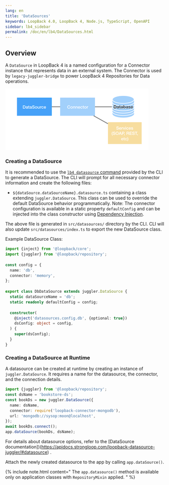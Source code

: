 ```yaml
---
lang: en
title: 'DataSources'
keywords: LoopBack 4.0, LoopBack 4, Node.js, TypeScript, OpenAPI
sidebar: lb4_sidebar
permalink: /doc/en/lb4/DataSources.html
---
```


## Overview

A `DataSource` in LoopBack 4 is a named configuration for a Connector instance
that represents data in an external system. The Connector is used by
`legacy-juggler-bridge` to power LoopBack 4 Repositories for Data operations.

![Datasource diagram](imgs/datasource.png)

### Creating a DataSource

It is recommended to use the [`lb4 datasource` command](DataSource-generator.md)
provided by the CLI to generate a DataSource. The CLI will prompt for all
necessary connector information and create the following files:

- `${dataSource.dataSourceName}.datasource.ts` containing a class extending
  `juggler.DataSource`. This class can be used to override the default
  DataSource behavior programmatically. Note: The connector configuration is
  available in a static property `defaultConfig` and can be injected into the
  class constructor using [Dependency Injection](Dependency-injection.md).

The above file is generated in `src/datasources/` directory by the CLI. CLI will
also update `src/datasources/index.ts` to export the new DataSource class.

Example DataSource Class:

```ts
import {inject} from '@loopback/core';
import {juggler} from '@loopback/repository';

const config = {
  name: 'db',
  connector: 'memory',
};

export class DbDataSource extends juggler.DataSource {
  static dataSourceName = 'db';
  static readonly defaultConfig = config;

  constructor(
    @inject('datasources.config.db', {optional: true})
    dsConfig: object = config,
  ) {
    super(dsConfig);
  }
}
```

### Creating a DataSource at Runtime

A datasource can be created at runtime by creating an instance of
`juggler.DataSource`. It requires a name for the datasource, the connector, and
the connection details.

```ts
import {juggler} from '@loopback/repository';
const dsName = 'bookstore-ds';
const bookDs = new juggler.DataSource({
  name: dsName,
  connector: require('loopback-connector-mongodb'),
  url: 'mongodb://sysop:moon@localhost',
});
await bookDs.connect();
app.dataSource(bookDs, dsName);
```

For details about datasource options, refer to the [DataSource
documentation])(https://apidocs.strongloop.com/loopback-datasource-juggler/#datasource)
.

Attach the newly created datasource to the app by calling `app.dataSource()`.

{% include note.html content="
The `app.datasource()` method is available only on application classes
with `RepositoryMixin` applied.
" %}
